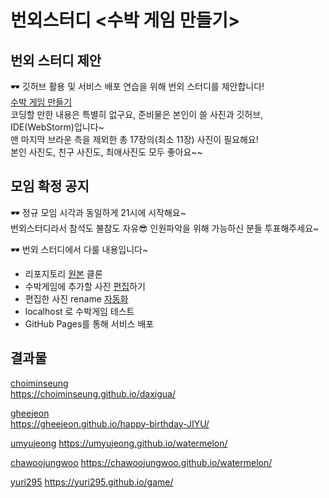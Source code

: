 # 번외스터디 <수박 게임 만들기>
## 번외 스터디 제안
🕶 깃허브 활용 및 서비스 배포 연습을 위해 번외 스터디를 제안합니다!  
[수박 게임 만들기](https://www.google.co.kr/search?q=%EC%88%98%EB%B0%95%EA%B2%8C%EC%9E%84&client=safari&hl=ko-kr&prmd=ivn&source=lnms&tbm=isch&sa=X&ved=2ahUKEwiS0__H_bjvAhXGE4gKHUMAC6sQ_AUoAXoECAIQAQ&biw=414&bih=715)  
코딩할 만한 내용은 특별히 없구요, 준비물은 본인이 쓸 사진과 깃허브, IDE(WebStorm)입니다~  
맨 마지막 브라운 측을 제외한 총 17장의(최소 11장) 사진이 필요해요!  
본인 사진도, 친구 사진도, 최애사진도 모두 좋아요~~  

## 모임 확정 공지
🕶 정규 모임 시각과 동일하게 21시에 시작해요~  
번외스터디라서 참석도 불참도 자유😎  인원파악을 위해 가능하신 분들 투표해주세요~ 

🕶 번외 스터디에서 다룰 내용입니다~  
* 리포지토리 [원본](https://github.com/liyupi/daxigua) 클론  
* 수박게임에 추가할 사진 [편집](https://www.photopea.com/)하기  
* 편집한 사진 rename [자동화](https://daxigua-tools.liyupi.com/)  
* localhost 로 수박게임 테스트  
* GitHub Pages를 통해 서비스 배포  

## 결과물
[choiminseung](https://github.com/ChoiMinSeung/daxigua)  
https://choiminseung.github.io/daxigua/  

[gheejeon](https://github.com/GHeeJeon/happy-birthday-JIYU)  
https://gheejeon.github.io/happy-birthday-JIYU/  

[umyujeong](https://github.com/umyujeong/watermelon)
https://umyujeong.github.io/watermelon/  

[chawoojungwoo](https://github.com/chawoojungwoo/watermelon)
https://chawoojungwoo.github.io/watermelon/  

[yuri295](https://github.com/yuri295/game)
https://yuri295.github.io/game/
